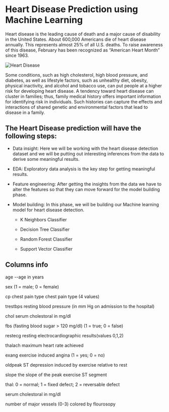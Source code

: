 # Heart Disease Prediction using Machine Learning

Heart disease is the leading cause of death and a major cause of disability in the United States. About 600,000 Americans die of heart disease annually. This represents almost 25% of all U.S. deaths. To raise awareness of this disease, February has been recognized as “American Heart Month” since 1963.

![Heart Disease](https://www.worldkidneyday.org/wp-content/uploads/2018/06/Cardiovascular-624x624.png)

Some conditions, such as high cholesterol, high blood pressure, and diabetes, as well as lifestyle factors, such as unhealthy diet, obesity, physical inactivity, and alcohol and tobacco use, can put people at a higher risk for developing heart disease. A tendency toward heart disease can cluster in families; thus, family medical history offers important information for identifying risk in individuals. Such histories can capture the effects and interactions of shared genetic and environmental factors that lead to disease in a family.

## The Heart Disease prediction will have the following steps:

- Data insight: Here we will be working with the heart disease detection dataset and we will be putting out interesting inferences from the data to derive some meaningful results.
- EDA: Exploratory data analysis is the key step for getting meaningful results.
- Feature engineering: After getting the insights from the data we have to alter the features so that they can move forward for the model building phase.
- Model building: In this phase, we will be building our Machine learning model for heart disease detection.

    - K Neighbors Classifier

    - Decision Tree Classifier

    - Random Forest Classifier

    - Support Vector Classifier

## Columns info

age --age in years

sex (1 = male; 0 = female)

cp chest pain type chest pain type (4 values)

trestbps resting blood pressure (in mm Hg on admission to the hospital)

chol serum cholestoral in mg/dl

fbs (fasting blood sugar > 120 mg/dl) (1 = true; 0 = false)

restecg resting electrocardiographic results(values 0,1,2)

thalach maximum heart rate achieved

exang exercise induced angina (1 = yes; 0 = no)

oldpeak ST depression induced by exercise relative to rest

slope the slope of the peak exercise ST segment

thal: 0 = normal; 1 = fixed defect; 2 = reversable defect

serum cholestoral in mg/dl

number of major vessels (0-3) colored by flourosopy
